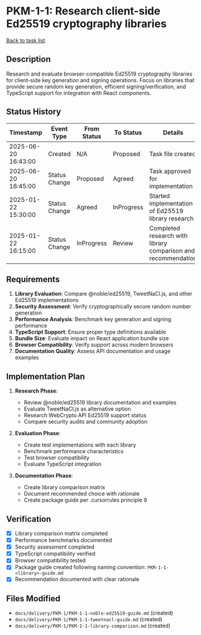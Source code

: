 # PKM-1-1: Research client-side Ed25519 cryptography libraries

[Back to task list](./tasks.md)

## Description

Research and evaluate browser-compatible Ed25519 cryptography libraries for client-side key generation and signing operations. Focus on libraries that provide secure random key generation, efficient signing/verification, and TypeScript support for integration with React components.

## Status History

| Timestamp | Event Type | From Status | To Status | Details | User |
|-----------|------------|-------------|-----------|---------|------|
| 2025-06-20 16:43:00 | Created | N/A | Proposed | Task file created | User |
| 2025-06-20 16:45:00 | Status Change | Proposed | Agreed | Task approved for implementation | User |
| 2025-01-22 15:30:00 | Status Change | Agreed | InProgress | Started implementation of Ed25519 library research | AI Agent |
| 2025-01-22 16:15:00 | Status Change | InProgress | Review | Completed research with library comparison and recommendation | AI Agent |

## Requirements

1. **Library Evaluation**: Compare @noble/ed25519, TweetNaCl.js, and other Ed25519 implementations
2. **Security Assessment**: Verify cryptographically secure random number generation
3. **Performance Analysis**: Benchmark key generation and signing performance
4. **TypeScript Support**: Ensure proper type definitions available
5. **Bundle Size**: Evaluate impact on React application bundle size
6. **Browser Compatibility**: Verify support across modern browsers
7. **Documentation Quality**: Assess API documentation and usage examples

## Implementation Plan

1. **Research Phase**:
   - Review @noble/ed25519 library documentation and examples
   - Evaluate TweetNaCl.js as alternative option
   - Research WebCrypto API Ed25519 support status
   - Compare security audits and community adoption

2. **Evaluation Phase**:
   - Create test implementations with each library
   - Benchmark performance characteristics
   - Test browser compatibility
   - Evaluate TypeScript integration

3. **Documentation Phase**:
   - Create library comparison matrix
   - Document recommended choice with rationale
   - Create package guide per .cursorrules principle 9

## Verification

- [x] Library comparison matrix completed
- [x] Performance benchmarks documented
- [x] Security assessment completed
- [x] TypeScript compatibility verified
- [x] Browser compatibility tested
- [x] Package guide created following naming convention: `PKM-1-1-<library>-guide.md`
- [x] Recommendation documented with clear rationale

## Files Modified

- `docs/delivery/PKM-1/PKM-1-1-noble-ed25519-guide.md` (created)
- `docs/delivery/PKM-1/PKM-1-1-tweetnacl-guide.md` (created)
- `docs/delivery/PKM-1/PKM-1-1-library-comparison.md` (created)